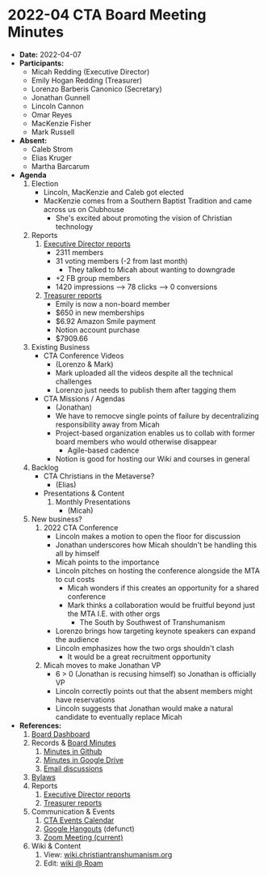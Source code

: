 # 2022-04 CTA Board Meeting Minutes

- **Date:** 2022-04-07
- **Participants:**
    - Micah Redding (Executive Director)
    - Emily Hogan Redding (Treasurer)
    - Lorenzo Barberis Canonico (Secretary)
    - Jonathan Gunnell
    - Lincoln Cannon
    - Omar Reyes
    - MacKenzie Fisher
    - Mark Russell
- **Absent:**
    - Caleb Strom
    - Elias Kruger
    - Martha Barcarum
- **Agenda**
    1. Election 
        - Lincoln, MacKenzie and Caleb got elected
        - MacKenzie comes from a Southern Baptist Tradition and came across us on Clubhouse
            - She's excited about promoting the vision of Christian technology 
    2. Reports
        1. [Executive Director reports](https://www.christiantranshumanism.org/reports/membership)
            - 2311 members 
            - 31 voting members (-2 from last month)
                - They talked to Micah about wanting to downgrade 
            - +2 FB group members 
            - 1420 impressions --> 78 clicks --> 0 conversions 
        3. [Treasurer reports](https://www.christiantranshumanism.org/reports/treasurer)
            - Emily is now a non-board member
            - $650 in new memberships 
            - $6.92 Amazon Smile payment
            - Notion account purchase 
            - $7909.66
    3. Existing Business
        - CTA Conference Videos
            - (Lorenzo & Mark)
            - Mark uploaded all the videos despite all the technical challenges 
            - Lorenzo just needs to publish them after tagging them 
        - CTA Missions / Agendas
            - (Jonathan)
            - We have to remocve single points of failure by decentralizing responsibility away from Micah 
            - Project-based organization enables us to collab with former board members who would otherwise disappear 
                - Agile-based cadence
            - Notion is good for hosting our Wiki and courses in general 
    4. Backlog
        - CTA Christians in the Metaverse?
            - (Elias)
        - Presentations & Content
            1. Monthly Presentations
                - (Micah)
    6. New business?
        1. 2022 CTA Conference
            - Lincoln makes a motion to open the floor for discussion
            - Jonathan underscores how Micah shouldn't be handling this all by himself 
            - Micah points to the importance 
            - Lincoln pitches on hosting the conference alongside the MTA to cut costs 
                - Micah wonders if this creates an opportunity for a shared conference 
                - Mark thinks a collaboration would be fruitful beyond just the MTA I.E. with other orgs
                    - The South by Southwest of Transhumanism 
            - Lorenzo brings how targeting keynote speakers can expand the audience
            - Lincoln emphasizes how the two orgs shouldn't clash 
                - It would be a great recruitment opportunity 
        2. Micah moves to make Jonathan VP 
            - 6 > 0 (Jonathan is recusing himself) so Jonathan is officially VP 
            - Lincoln correctly points out that the absent members might have reservations
            - Lincoln suggests that Jonathan would make a natural candidate to eventually replace Micah 
- **References:** 
    1. [Board Dashboard](https://github.com/christian-transhumanism/board/blob/main/board.md) 
    2. Records & [Board Minutes](https://github.com/christian-transhumanism/board)
        1. [Minutes in Github](https://github.com/christian-transhumanism/board)
        2. [Minutes in Google Drive](https://drive.google.com/open?id=0B7GmjSbYZdUdZHlmYzZkS0VYOUE)
        3. [Email discussions](https://groups.google.com/forum/#!forum/board-of-the-cta)
    3. [Bylaws](https://github.com/christian-transhumanism/bylaws)
    4. Reports
        1. [Executive Director reports](https://www.christiantranshumanism.org/reports/membership)
        2. [Treasurer reports](https://www.christiantranshumanism.org/reports/treasurer)
    5. Communication & Events
        1. [CTA Events Calendar](https://www.christiantranshumanism.org/calendar)
        2. [Google Hangouts](https://meet.google.com/vbv-ztvv-icw) (defunct)
        3. [Zoom Meeting (current)](https://www.christiantranshumanism.org/zoom)
    6. Wiki & Content
        1. View: [wiki.christiantranshumanism.org](https://wiki.christiantranshumanism.org)
        2. Edit: [wiki @ Roam](https://roamresearch.com/#/app/christiantranshumanism)





